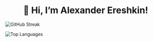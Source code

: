 <h1 align="center"> 👋 Hi, I’m Alexander Ereshkin! </h1>

![GitHub Streak](https://streak-stats.demolab.com/?user=AlexEreh)    

![Top Languages](https://github-readme-stats-gamma-woad-31.vercel.app/api/top-langs/?username=AlexEreh&layout=compact)
